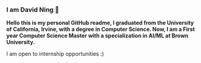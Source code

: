 ### I am David Ning 👋
**Hello this is my personal GitHub readme, I graduated from the University of California, Irvine, with a degree in Computer Science. Now, I am a First year Computer Science Master with a specialization in AI/ML at Brown University.**

I am open to internship opportunities :)

<!--
**Zotman03/Zotman03** is a ✨ _special_ ✨ repository because its `README.md` (this file) appears on your GitHub profile.

Here are some ideas to get you started:

- 🔭 I’m currently working on ...
- 🌱 I’m currently learning ...
- 👯 I’m looking to collaborate on ...
- 🤔 I’m looking for help with ...
- 💬 Ask me about ...
- 📫 How to reach me: ...
- 😄 Pronouns: ...
- ⚡ Fun fact: ...
-->
